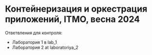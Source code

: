 # Контейнеризация и оркестрация приложений, ITMO, весна 2024
Ответвления для контроля:
* Лаборатория 1 в lab_1
* Лаборатория 2 at laboratoriya_2
